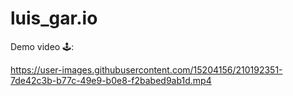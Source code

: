 # luis_gar.io

Demo video 🕹️:

https://user-images.githubusercontent.com/15204156/210192351-7de42c3b-b77c-49e9-b0e8-f2babed9ab1d.mp4

